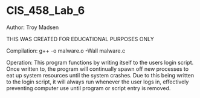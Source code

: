 # CIS_458_Lab_6
Author: Troy Madsen

THIS WAS CREATED FOR EDUCATIONAL PURPOSES ONLY

Compilation:
g++ -o malware.o -Wall malware.c

Operation:
This program functions by writing itself to the users login script. Once written to, the program will continually spawn off new processes to eat up system resources until the system crashes. Due to this being written to the login script, it will always run whenever the user logs in, effectively preventing computer use until program or script entry is removed.

